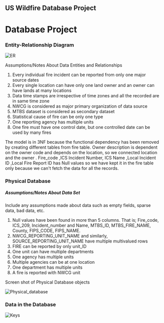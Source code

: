 ## US Wildfire Database Project

# Database Project


### Entity-Relationship Diagram
![ER](https://user-images.githubusercontent.com/8807772/109067169-c28a5000-76b3-11eb-9b66-b488ae7b1c4e.png)

Assumptions/Notes About Data Entities and Relationships
1)	Every individual fire incident can be reported from only one major source dates
2)	Every single location can have only one land owner and an owner can have lands at many locations
3)	Data time stamps are irrespective of time zones and all the recorded are in same time zone
4)	NWCG is considered as major primary organization of data source
5)	MTBS dataset is considered as secondary dataset
6)	Statistical cause of fire can be only one type
7)	One reporting agency has multiple units 
8)	One fire must have one control date, but one controlled date can be used by many fires

The model is in 3NF because the functional dependency has been removed by creating different tables from fire table. Owner description is dependent on the owner code and depends on the location, so we connected location and the owner . Fire_code ,ICS Incident Number, ICS Name ,Local Incident ID ,Local Fire Report ID has Null values so we have kept it in the fire table only because we can't fetch the data for all the records.


### Physical Database
##### Assumptions/Notes About Data Set
Include any assumptions made about data such as empty fields, sparse data, bad data, etc.
1)	Null values have been found in more than 5 columns. That is; Fire_code, ICS_209, Incident_number and Name, MTBS_ID, MTBS_FIRE_NAME, County, FIPS_CODE, FIPS_NAME.
2) NWCG_REPORTING_UNIT_NAME and similarly, SOURCE_REPORTING_UNIT_NAME have multiple multivalued rows
3)	FIRE can be reported by only unit_ID
4)	One unit can have multiple departments
5)	One agency has multiple units
6)	Multiple agencies can be at one location
7)	One department has multiple units
8)	A fire is reported with NWCG unit



Screen shot of Physical Database objects

![Physical_database](https://user-images.githubusercontent.com/8807772/109067567-4cd2b400-76b4-11eb-86ec-74e1213c650b.jpg)

### Data in the Database

![Keys](https://user-images.githubusercontent.com/8807772/109067968-dc786280-76b4-11eb-88f1-ff5632fd2882.PNG)



